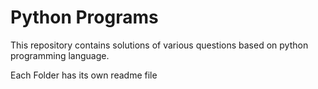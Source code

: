 # Python Programs
This repository contains solutions of various questions based on python programming language.

Each Folder has its own readme file 
